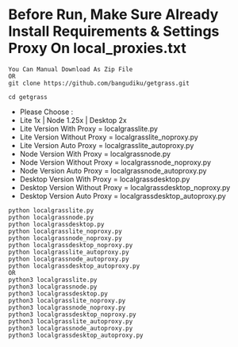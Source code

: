 # Before Run, Make Sure Already Install Requirements & Settings Proxy On local_proxies.txt
```
You Can Manual Download As Zip File
OR
git clone https://github.com/bangudiku/getgrass.git
```
```
cd getgrass
```
- Please Choose :
- Lite 1x | Node 1.25x | Desktop 2x
- Lite Version With Proxy = localgrasslite.py
- Lite Version Without Proxy = localgrasslite_noproxy.py
- Lite Version Auto Proxy = localgrasslite_autoproxy.py
- Node Version With Proxy = localgrassnode.py
- Node Version Without Proxy = localgrassnode_noproxy.py
- Node Version Auto Proxy = localgrassnode_autoproxy.py
- Desktop Version With Proxy = localgrassdesktop.py
- Desktop Version Without Proxy = localgrassdesktop_noproxy.py
- Desktop Version Auto Proxy = localgrassdesktop_autoproxy.py
```
python localgrasslite.py
python localgrassnode.py
python localgrassdesktop.py
python localgrasslite_noproxy.py
python localgrassnode_noproxy.py
python localgrassdesktop_noproxy.py
python localgrasslite_autoproxy.py
python localgrassnode_autoproxy.py
python localgrassdesktop_autoproxy.py
OR
python3 localgrasslite.py
python3 localgrassnode.py
python3 localgrassdesktop.py
python3 localgrasslite_noproxy.py
python3 localgrassnode_noproxy.py
python3 localgrassdesktop_noproxy.py
python3 localgrasslite_autoproxy.py
python3 localgrassnode_autoproxy.py
python3 localgrassdesktop_autoproxy.py
```
